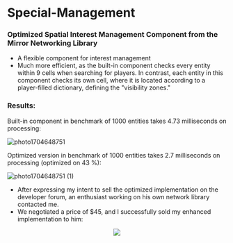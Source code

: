 # Special-Management
### Optimized Spatial Interest Management Component from the Mirror Networking Library

* A flexible component for interest management
* Much more efficient, as the built-in component checks every entity within 9 cells when searching for players. In contrast, each entity in this component checks its own cell, where it is located according to a player-filled dictionary, defining the "visibility zones."

### Results:
Built-in component in benchmark of 1000 entities takes 4.73 milliseconds on processing:

![photo1704648751](https://github.com/LobosProger/Special-Management/assets/78168123/174ab5be-e797-4c94-8d7b-d949f0e9dcc6)

Optimized version in benchmark of 1000 entities takes 2.7 milliseconds on processing (optimized on 43 %):

![photo1704648751 (1)](https://github.com/LobosProger/Special-Management/assets/78168123/e16828f0-5827-4cf6-a1d9-c3d67e7773ca)

* After expressing my intent to sell the optimized implementation on the developer forum, an enthusiast working on his own network library contacted me. 
* We negotiated a price of $45, and I successfully sold my enhanced implementation to him:

<p align="center">
  <img src="https://github.com/LobosProger/Special-Management/assets/78168123/41767d2b-5fad-45bb-963a-15354d4a6a32">
</p>
